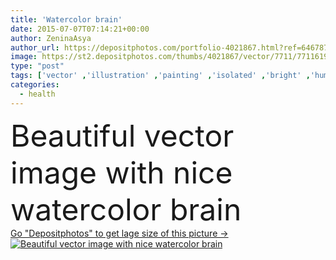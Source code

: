 ```yaml
---
title: 'Watercolor brain'
date: 2015-07-07T07:14:21+00:00
author: ZeninaAsya
author_url: https://depositphotos.com/portfolio-4021867.html?ref=64678756
image: https://st2.depositphotos.com/thumbs/4021867/vector/7711/77116199/api_thumb_450.jpg?forcejpeg=true
type: "post"
tags: ['vector' ,'illustration' ,'painting' ,'isolated' ,'bright' ,'human' ,'new' ,'health' ,'head' ,'medical' ,'memory' ,'fashion' ,'watercolor' ,'creative' ,'Wisdom' ,'body' ,'drawing' ,'intelligence' ,'science' ,'right' ,'top' ,'system' ,'organ' ,'tissue' ,'random' ,'mind' ,'intellect' ,'scientific' ,'genius' ,'anatomy' ,'left' ,'brain' ,'diagram' ,'like' ,'popular' ,'sense' ,'nervous' ,'intellectual' ,'psychology' ,'function' ,'cerebral' ,'neurology' ,'hemisphere' ,'anatomical' ,'cerebellum' ,'cerebrum' ,'synapse' ,'cerebro' ,'watercolor brain' ]
categories: 
  - health
---
```

<div aling="center">
            <font size="60"> Beautiful vector image with nice watercolor brain</font>   
</div>
<div>
    <a href='https://st2.depositphotos.com/thumbs/4021867/vector/7711/77116199/api_thumb_450.jpg?forcejpeg=true?ref=64678756' target=_blank > Go "Depositphotos" to get lage size of this picture ->
        <img href='https://st2.depositphotos.com/thumbs/4021867/vector/7711/77116199/api_thumb_450.jpg?forcejpeg=true?ref=64678756' src='https://st2.depositphotos.com/4021867/7711/v/950/depositphotos_77116199-stock-illustration-watercolor-brain.jpg?forcejpeg=true' alt='Beautiful vector image with nice watercolor brain' >
    </a>
</div>
